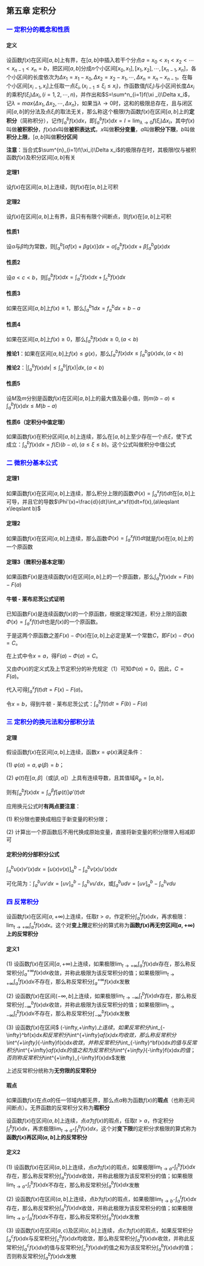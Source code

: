 ## 第五章 定积分

### <font color="blue">一	定积分的概念和性质</font>

#### 定义

设函数$f(x)$在区间$[a,b]$上有界，在$[a,b]$中插入若干个分点$a=x_0<x_1<x_2<\cdots<x_{n-1}<x_n=b$，把区间$[a,b]$分成$n$个小区间$[x_0,x_1],[x_1,x_2],\cdots,[x_{n-1},x_n]$，各个小区间的长度依次为$\Delta x_1=x_1-x_0,\Delta x_2=x_2-x_1,\cdots,\Delta x_n=x_n-x_{n-1}$。在每个小区间$[x_{i-1},x_i]$上任取一点$\xi_i,(x_{i-1}\leqslant \xi_i\leqslant x_i)$，作函数值$f(\xi_i)$与小区间长度$\Delta x_i$的乘积$f(\xi_i)\Delta x_i,(i=1,2,\cdots,n)$，并作出和$S=\sum^n_{i=1}f(\xi _i)\Delta x_i$，记$\lambda=max\{\Delta x_1,\Delta x_2,\cdots,\Delta x_n\}$，如果当$\lambda\rightarrow 0$时，这和的极限总存在，且与闭区间$[a,b]$的分法及点$\xi_i$的取法无关，那么称这个极限$I$为函数$f(x)$在区间$[a,b]$上的**定积分**（简称积分），记作$\int_{a}^{b}f(x)dx$，即$\int^b_af(x)dx=I=\lim_{\lambda\rightarrow 0}f(\xi_i)\Delta x_i$，其中$f(x)$叫做**被积积分**，$f(x)dx$叫做**被积表达式**，$x$叫做**积分变量**，$a$叫做**积分下限**，$b$叫做**积分上限**，$[a,b]$叫做**积分区间**



**注意**：当合式$\sum^{n}_{i=1}f(\xi_i)\Delta x_i$的极限存在时，其极限$I$仅与被积函数$f(x)$及积分区间$[a,b]$有关



#### 定理1

设$f(x)$在区间$[a,b]$上连续，则$f(x)$在$[a,b]$上可积



#### 定理2

设$f(x)$在区间$[a,b]$上有界，且只有有限个间断点，则$f(x)$在$[a,b]$上可积



#### 性质1

设$\alpha$与$\beta$均为常数，则$\int^b_a[\alpha f(x)+\beta g(x)]dx=\alpha \int^b_af(x)dx+\beta\int^b_ag(x)dx$



#### 性质2

设$a<c<b$，则$\int^b_af(x)dx=\int^c_af(x)dx+\int^b_cf(x)dx$



#### 性质3

如果在区间$[a,b]$上$f(x)\equiv1$，那么$\int^b_a1dx=f^b_adx=b-a$



#### 性质4

如果在区间$[a,b]$上$f(x)\geqslant0$，那么$\int_a^bf(x)dx\geqslant0,(a<b)$



**推论1**：如果在区间$[a,b]$上$f(x)\leqslant g(x)$，那么$\int^b_af(x)dx\leqslant \int^b_ag(x)dx,(a<b)$



**推论2**：$|\int^b_af(x)dx|\leqslant\int^b_a|f(x)|dx,(a<b)$



#### 性质5

设$M$及$m$分别是函数$f(x)$在区间$[a,b]$上的最大值及最小值，则$m(b-a)\leqslant \int^b_af(x)dx\leqslant M(b-a)$



#### 性质6（定积分中值定理）

如果函数$f(x)$在积分区间$[a,b]$上连续，那么在$[a,b]$上至少存在一个点$\xi$，使下式成立：$\int_a^bf(x)dx=f(\xi)(b-a),(a\leqslant\xi\leqslant b)$。这个公式叫做积分中值公式





### <font color="blue">二	微积分基本公式</font>

#### 定理1

如果函数$f(x)$在区间$[a,b]$上连续，那么积分上限的函数$\Phi(x)=\int^x_af(t)dt$在$[a,b]$上可导，并且它的导数$\Phi'(x)=\frac{d}{dt}\int_a^xf(t)dt=f(x),(a\leqslant x\leqslant b)$



#### 定理2

如果函数$f(x)$在区间$[a,b]$上连续，那么函数$\Phi(x)=\int^x_af(t)dt$就是$f(x)$在$[a,b]$上的一个原函数



#### 定理3（微积分基本定理）

如果函数$F(x)$是连续函数$f(x)$在区间$[a,b]$上的一个原函数，那么$\int^b_af(x)dx=F(b)-F(a)$



#### 牛顿 - 莱布尼茨公式证明

已知函数$F(x)$是连续函数$f(x)$的一个原函数，根据定理2知道，积分上限的函数$\Phi(x)=\int^x_af(t)dt$也是$f(x)$的一个原函数。

于是这两个原函数之差$F(x)-\Phi(x)$在$[a,b]$上必定是某一个常数$C$，即$F(x)-\Phi(x)=C$。

在上式中令$x=a$，得$F(a)-\Phi(a)=C$。

又由$\Phi(x)$的定义式及上节定积分的补充规定（1）可知$\Phi(a)=0$，因此，$C=F(a)$。

代入可得$\int^x_af(t)dt=F(x)-F(a)$。

令$x=b$，得到牛顿 - 莱布尼茨公式：$\int^b_af(t)dt=F(b)-F(a)$ 



### <font color="blue">三	定积分的换元法和分部积分法</font>

#### 定理

假设函数$f(x)$在区间$[a,b]$上连续，函数$x=\varphi(x)$满足条件：

(1)  $\varphi(\alpha)=a,\varphi(\beta)=b$；

(2)  $\varphi(t)$在$[\alpha,\beta]$（或$[\beta,\alpha]$）上具有连续导数，且其值域$R_\varphi=[a,b]$，

则有$\int^b_af(x)dx=\int^\beta_\alpha f[\varphi(t)]\varphi'(t)dt$



应用换元公式时**有两点要注意**：

(1)  积分限也要换成相应于新变量的积分限；

(2)  计算出一个原函数后不用代换成原始变量，直接将新变量的积分限带入相减即可



#### 定积分的分部积分公式

$\int^b_au(x)v'(x)dx=[u(x)v(x)]^b_a-\int^b_av(x)u'(x)dx$

可化简为：$\int^b_auv'dx=[uv]^b_a-\int^b_avu'dx$，或$\int^b_audv=[uv]^b_a-\int^b_avdu$





### <font color="blue">四	反常积分</font>

设函数$f(x)$在区间$[a,+\infty)$上连续，任取$t>a$，作定积分$\int^{t}_af(x)dx$，再求极限：$\lim_{t\rightarrow+\infty}\int^t_af(x)dx$。这个对**变上限**定积分的算式称为**函数$f(x)$再无穷区间$[a,+\infty)$上的反常积分**



#### 定义1

(1)  设函数$f(x)$在区间$[a,+\infty)$上连续，如果极限$\lim_{t\rightarrow+\infty}\int^t_af(x)dx$存在，那么称反常积分$\int^{+\infty}_af(x)dx$收敛，并称此极限为该反常积分的值；如果极限$\lim_{t\rightarrow+\infty}\int^t_af(x)dx$不存在，那么称反常积分$\int^{+\infty}_af(x)dx$发散

(2)  设函数$f(x)$在区间$(-\infty,b]$上连续，如果极限$\lim_{t\rightarrow-\infty}\int^b_tf(x)dx$存在，那么称反常积分$\int_{-\infty}^bf(x)dx$收敛，并称此极限为该反常积分的值；如果极限$\lim_{t\rightarrow-\infty}\int_t^bf(x)dx$不存在，那么称反常积分$\int_{-\infty}^bf(x)dx$发散

(3)  设函数$f(x)$在区间$ (-\infty,+\infty)$上连续，如果反常积分$\int_{-\infty}^bf(x)dx$和反常积分$\int^{+\infty}_af(x)dx$均收敛，那么称反常积分$\int^{+\infty}_{-\infty}f(x)dx$收敛，并称反常积分$\int_{-\infty}^bf(x)dx$的值与反常积分$\int^{+\infty}_af(x)dx$的值之和为反常积分$\int^{+\infty}_{-\infty}f(x)dx$的值；否则称反常积分$\int^{+\infty}_{-\infty}f(x)dx$发散

上述反常积分统称为**无穷限的反常积分**



#### 瑕点

如果函数$f(x)$在点$a$的任一邻域内都无界，那么点$a$称为函数$f(x)$的**瑕点**（也称无间间断点）。无界函数的反常积分又称为**瑕积分**



设函数$f(x)$在区间$(a,b]$上连续，点$a$为$f(x)$的瑕点，任取$t>a$，作定积分$\int^b_tf(x)dx$，再求极限$\lim_{t\rightarrow a^+}\int^b_tf(x)dx$，这个对**变下限**的定积分求极限的算式称为**函数$f(x)$再区间$(a,b]$上的反常积分**



#### 定义2

(1)  设函数$f(x)$在区间$(a,b]$上连续，点$a$为$f(x)$的瑕点，如果极限$\lim_{t\rightarrow a^+}\int^b_tf(x)dx$存在，那么称反常积分$\int^{b}_af(x)dx$收敛，并称此极限为该反常积分的值；如果极限$\lim_{t\rightarrow a^+}\int^b_tf(x)dx$不存在，那么称反常积分$\int^{b}_af(x)dx$发散

(2)  设函数$f(x)$在区间$(a,b]$上连续，点$b$为$f(x)$的瑕点，如果极限$\lim_{t\rightarrow b^-}\int^t_af(x)dx$存在，那么称反常积分$\int^{b}_af(x)dx$收敛，并称此极限为该反常积分的值；如果极限$\lim_{t\rightarrow b^-}\int^t_af(x)dx$不存在，那么称反常积分$\int^{b}_af(x)dx$发散

(3)  设函数$f(x)$在区间$[a,c)$及区间$(c,b]$上连续，点$c$为$f(x)$的瑕点，如果反常积分$\int^{c}_af(x)dx$与反常积分$\int^{b}_cf(x)dx$均收敛，那么称反常积分$\int^{b}_af(x)dx$收敛，并称此反常积分$\int^{c}_af(x)dx$的值与反常积分$\int^{b}_cf(x)dx$的值之和为该反常积分$\int^{b}_af(x)dx$的值；否则称反常积分$\int^{b}_af(x)dx$发散

